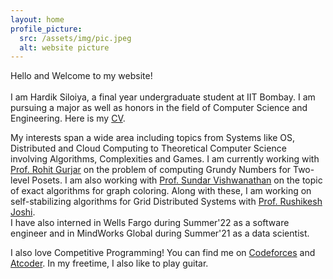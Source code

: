```yaml
---
layout: home
profile_picture:
  src: /assets/img/pic.jpeg
  alt: website picture
---
```


<p>
  Hello and Welcome to my website!<br/><br/>
  I am Hardik Siloiya, a final year undergraduate student at IIT Bombay. I am pursuing a major as well as honors in the field of Computer Science and Engineering. Here is my <a href="hardik_CV.pdf" >CV</a>.
 </p>
 <p> 
  My interests span a wide area including topics from Systems like OS, Distributed and Cloud Computing to Theoretical Computer Science involving Algorithms, Complexities and Games. I am currently working with <a href="https://www.cse.iitb.ac.in/~rgurjar/">Prof. Rohit Gurjar</a> on the problem of computing Grundy Numbers for Two-level Posets. I am also working with <a href="https://www.cse.iitb.ac.in/~sundar/">Prof. Sundar Vishwanathan</a>  on the topic of exact algorithms for graph coloring. Along with these, I am working on self-stabilizing algorithms for Grid Distributed Systems with <a href="https://www.cse.iitb.ac.in/~rkj/">Prof. Rushikesh Joshi</a>. 
  <br/>
   I have also interned in Wells Fargo during Summer'22 as a software engineer and in MindWorks Global during Summer'21 as a data scientist.
</p>
<p>
  I also love Competitive Programming! You can find me on <a href="https://codeforces.com/profile/DrivingThunder">Codeforces</a> and <a href="https://atcoder.jp/users/hardiksiloiya">Atcoder</a>. In my freetime, I also like to play guitar.
</p>

